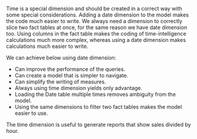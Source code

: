 Time is a special dimension and should be created in a correct way with some special considerations. Adding a date dimension to the model makes the code much easier to write.
We always need a dimension to correctly slice two fact tables at once, for the same reason we have date dimension too. Using columns in the fact table makes the coding of time-intelligence calculations much more complex, whereas using a date dimension makes calculations much easier to write.

We can achieve below using date dimension:
+ Can improve the performance of the queries.
+ Can create a model that is simpler to navigate.
+ Can simplify the writing of measures.
+ Always using time dimension yields only advantage. 
+ Loading the Date table multiple times removes ambiguity from the model.
+ Using the same dimensions to filter two fact tables makes the model easier to use.

The time dimension is useful to generate reports that show sales divided by hour. 




